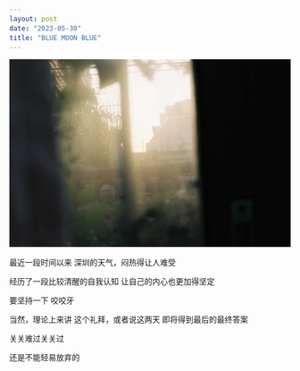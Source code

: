 ```yaml
---
layout: post
date: "2023-05-30"
title: "BLUE MOON BLUE"
---
```

<img alt="dust" src="/assets/posts/dust.jpg" class="post-image black"/>

最近一段时间以来
深圳的天气，闷热得让人难受

经历了一段比较清醒的自我认知
让自己的内心也更加得坚定

要坚持一下
咬咬牙

当然，理论上来讲
这个礼拜，或者说这两天
即将得到最后的最终答案

关关难过关关过

还是不能轻易放弃的
